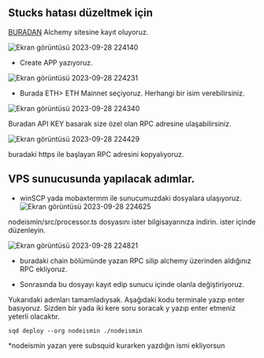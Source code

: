 ## Stucks hatası düzeltmek için
[BURADAN](https://alchemy.com/?r=DUwMTk1NDc3NzY0M) Alchemy sitesine kayıt oluyoruz. 

![Ekran görüntüsü 2023-09-28 224140](https://github.com/CoinHuntersTR/Subsquid/assets/111747226/2ef95c2b-eda5-4cd8-83b3-9b0292d82061)

* Create APP yazıyoruz.

![Ekran görüntüsü 2023-09-28 224231](https://github.com/CoinHuntersTR/Subsquid/assets/111747226/a377aef7-98a7-46b9-9f26-3398b4d6f093)

* Burada ETH> ETH Mainnet seçiyoruz. Herhangi bir isim verebilirsiniz.

![Ekran görüntüsü 2023-09-28 224340](https://github.com/CoinHuntersTR/Subsquid/assets/111747226/cf038def-ac7e-4a56-a046-44feb1cb4bb7)

Buradan API KEY basarak size özel olan RPC adresine ulaşabilirsiniz.

![Ekran görüntüsü 2023-09-28 224429](https://github.com/CoinHuntersTR/Subsquid/assets/111747226/074b582c-cd6f-4246-bab4-dbeca258d472)

buradaki https ile başlayan RPC adresini kopyalıyoruz.

## VPS sunucusunda yapılacak adımlar.

* winSCP yada mobaxtermm ile sunucumuzdaki dosyalara ulaşıyoruz.
![Ekran görüntüsü 2023-09-28 224625](https://github.com/CoinHuntersTR/Subsquid/assets/111747226/6fa7b53a-1509-4925-8da3-27ace5037d78)

nodeismin/src/processor.ts dosyasını ister bilgisayarınıza indirin. ister içinde düzenleyin.

![Ekran görüntüsü 2023-09-28 224821](https://github.com/CoinHuntersTR/Subsquid/assets/111747226/28a9bec1-c8d5-4536-811f-ac4c06d8475b)

* buradaki chain bölümünde yazan RPC silip alchemy üzerinden aldığınız RPC ekliyoruz.

* Sonrasında bu dosyayı kayıt edip sunucu içinde olanla değiştiriyoruz.

Yukarıdaki adımları tamamladıysak. Aşağıdaki kodu terminale yazıp enter basıyoruz. Sizden bir yada iki kere soru soracak y yazıp enter etmeniz yeterli olacaktır.

```
sqd deploy --org nodeismin ./nodeismin
```
*nodeismin yazan yere subsquid kurarken yazdığın ismi ekliyorsun

